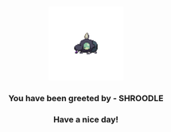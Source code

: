 <p align="center">
            <img src="https://raw.githubusercontent.com/PokeAPI/sprites/master/sprites/pokemon/944.png" width="150" height="150">
          </p>
          <h3 align="center">You have been greeted by - <b>SHROODLE</b></h3>
          <h3 align="center">Have a nice day!</h3>
